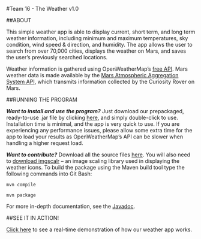 ﻿#Team 16 - The Weather v1.0

##ABOUT

This simple weather app is able to display current, short term, and long term weather information, including minimum and maximum temperatures, sky condition, wind speed & direction, and humidity. The app allows the user to search from over 70,000 cities, displays the weather on Mars, and saves the user’s previously searched locations. 

Weather information is gathered using OpenWeatherMap’s [free API](http://openweathermap.org/api). Mars weather data is made available by the [Mars Atmospheric Aggregation System API](http://marsweather.ingenology.com), which transmits information collected by the Curiosity Rover on Mars.

##RUNNING THE PROGRAM

*__Want to install and use the program?__* Just download our prepackaged, ready-to-use .jar file by clicking [here](https://github.com/UWO-2212-W2015/team16/blob/master/target/16-TheWeather.jar?raw=true), and simply double-click to use. Installation time is minimal, and the app is very quick to use. If you are experiencing any performance issues, please allow some extra time for the app to load your results as OpenWeatherMap’s API can be slower when handling a higher request load. 

*__Want to contribute?__* Download all the source files [here](https://github.com/UWO-2212-W2015/team16/tree/master/src/main/java). You will also need to [download imgscalr](http://www.thebuzzmedia.com/software/imgscalr-java-image-scaling-library/) – an image scaling library used in displaying the weather icons. 
To build the package using the Maven build tool type the following commands into Git Bash: 

```
mvn compile

mvn package
```

For more in-depth documentation, see the [Javadoc](https://github.com/UWO-2212-W2015/team16/tree/master/javaDoc/doc/cs2212b/team16). 

##SEE IT IN ACTION!

<a href="https://www.youtube.com/watch?v=OAVIzbSmu78">Click here</a> to see a real-time demonstration of how our weather app works. 



